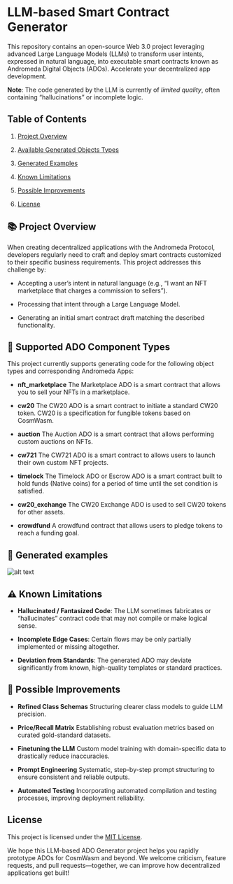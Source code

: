 LLM-based Smart Contract Generator
=======================

This repository contains an open-source Web 3.0 project leveraging advanced Large Language Models (LLMs) to transform user intents, expressed in natural language, into executable smart contracts known as Andromeda Digital Objects (ADOs). Accelerate your decentralized app development.

**Note**: The code generated by the LLM is currently of _limited quality_, often containing “hallucinations” or incomplete logic.

Table of Contents
-----------------

1.  [Project Overview](#-project-overview)
        
3.  [Available Generated Objects Types](#-supported-ado-components-types)
    
4.  [Generated Examples](#-generated-examples)
    
5.  [Known Limitations](#%EF%B8%8F-known-limitations)
    
6.  [Possible Improvements](#-possible-improvements)
    
7.  [License](#license)
    

📚 Project Overview
----------------

When creating decentralized applications with the Andromeda Protocol, developers regularly need to craft and deploy smart contracts customized to their specific business requirements. This project addresses this challenge by:

*   Accepting a user’s intent in natural language (e.g., “I want an NFT marketplace that charges a commission to sellers”).
    
*   Processing that intent through a Large Language Model.
    
*   Generating an initial smart contract draft matching the described functionality.
    
  

🧩 Supported ADO Component Types
-------------------

This project currently supports generating code for the following object types and corresponding Andromeda Apps:

*   **nft\_marketplace** The Marketplace ADO is a smart contract that allows you to sell your NFTs in a marketplace. 
    
*   **cw20** The CW20 ADO is a smart contract to initiate a standard CW20 token. CW20 is a specification for fungible tokens based on CosmWasm. 
    
*   **auction** The Auction ADO is a smart contract that allows performing custom auctions on NFTs. 
    
*   **cw721** The CW721 ADO is a smart contract to allows users to launch their own custom NFT projects. 
    
*   **timelock** The Timelock ADO or Escrow ADO is a smart contract built to hold funds (Native coins) for a period of time until the set condition is satisfied. 
    
*   **cw20\_exchange** The CW20 Exchange ADO is used to sell CW20 tokens for other assets.
  
*   **crowdfund** A crowdfund contract that allows users to pledge tokens to reach a funding goal.  
    

📸 Generated examples
-----

![alt text](http://88.198.17.207:1962/static/table.png)
        

⚠️ Known Limitations
-----------------

*   **Hallucinated / Fantasized Code**: The LLM sometimes fabricates or “hallucinates” contract code that may not compile or make logical sense.
    
*   **Incomplete Edge Cases**: Certain flows may be only partially implemented or missing altogether.
    
*   **Deviation from Standards**: The generated ADO may deviate significantly from known, high-quality templates or standard practices.
    

🚧 Possible Improvements
---------------------

*   **Refined Class Schemas** Structuring clearer class models to guide LLM precision.
    
*   **Price/Recall Matrix** Establishing robust evaluation metrics based on curated gold-standard datasets.
    
*   **Finetuning the LLM** Custom model training with domain-specific data to drastically reduce inaccuracies.
    
*   **Prompt Engineering** Systematic, step-by-step prompt structuring to ensure consistent and reliable outputs.
    
*   **Automated Testing** Incorporating automated compilation and testing processes, improving deployment reliability.
    

License
-------

This project is licensed under the [MIT License](LICENSE.md).

We hope this LLM-based ADO Generator project helps you rapidly prototype ADOs for CosmWasm and beyond. We welcome criticism, feature requests, and pull requests—together, we can improve how decentralized applications get built!
